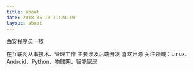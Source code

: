 ```yaml
---
title: about
date: 2018-05-10 11:24:10
layout: about
---
```


西安程序员一枚

在互联网从事技术、管理工作
主要涉及后端开发
喜欢开源
关注领域：Linux、Android、Python、物联网、智能家居

